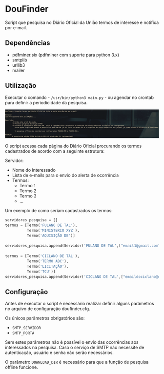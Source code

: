 # DouFinder

Script que pesquisa no Diário Oficial da União termos de interesse e notifica por e-mail.

## Dependências

- pdfminer.six (pdfminer com suporte para python 3.x)
- smtplib
- urllib3
- mailer

## Utilização

Executar o comando - `/usr/bin/python3 main.py` - ou agendar no crontab para definir
a periodicidade da pesquisa.

![alt print de ajuda](help.png?raw=true "Doufinder opções")

O script acessa cada página do Diário Oficial procurando os termos cadastrados de acordo com a seguinte estrutura: 

Servidor:
- Nome do interessado 
- Lista de e-mails para o envio do alerta de ocorrência
- Termos:
  * Termo 1
  * Termo 2
  * Termo 3
  * ...  

Um exemplo de como seriam cadastrados os termos:

```python 
servidores_pesquisa = []
termos = [Termo('FULANO DE TAL'),
          Termo('MINISTERIO XYZ'),
          Termo('AQUISIÇÃO DE')]

servidores_pesquisa.append(Servidor('FULANO DE TAL',["email1@gmail.com", "email2@email.com"],termos))

termos = [Termo('CICLANO DE TAL'),
          Termo('TERMO ABC'),
          Termo('LICITAÇÃO'),
          Termo('TCU')]
servidores_pesquisa.append(Servidor('CICLANO DE TAL',["emaildociclano@dominio.com.br"],termos))
```

## Configuração

Antes de executar o script é necessário realizar definir alguns parâmetros no arquivo de configuração doufinder.cfg.  

Os únicos parâmetros obrigatórios são:
- `SMTP_SERVIDOR`
- `SMTP_PORTA`

Sem estes parâmetros não é possível o envio das ocorrências aos interessados na pesquisa. Caso o serviço de SMTP não necessite de autenticação, usuário e senha não serão necessários.


O parâmetro `DOWNLOAD_DIR` é necessário para que a função de pesquisa offline funcione.

